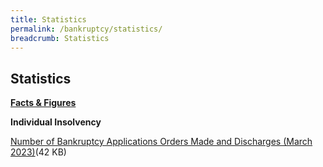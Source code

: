 ```yaml
---
title: Statistics
permalink: /bankruptcy/statistics/
breadcrumb: Statistics
---
```

Statistics
---

<u><b>Facts &amp; Figures</b></u>

**Individual Insolvency**

[Number of Bankruptcy Applications Orders Made and Discharges (March 2023)](/files/(120423)numberofbankruptcyapplicationsordersmadeanddischarges(march2023).pdf/)(42 KB)